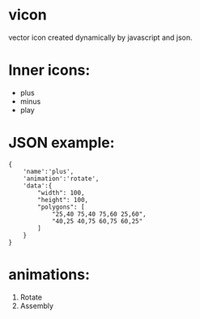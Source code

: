 # vicon
vector icon created dynamically by javascript and json.

# Inner icons:
* plus
* minus
* play

# JSON example:

    {
        'name':'plus',
        'animation':'rotate',
        'data':{
            "width": 100,
            "height": 100,
            "polygons": [
                "25,40 75,40 75,60 25,60",
                "40,25 40,75 60,75 60,25"
            ]
        }
    }

# animations:
1. Rotate
2. Assembly
